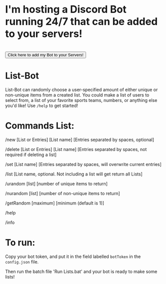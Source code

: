 <p align ="center">
  <b><h1 style="font-size:32px">I'm hosting a Discord Bot running 24/7 that can be added to your servers!</h1> </b>
  <style>
    .button {
      border: none;
      color: white;
      background-color: black;
      padding: 15px 32px;
      text-align: center;
      text-decoration: none;
      display: inline-block;
      font-size: 22px;
      margin: 4px 2px;
      cursor: pointer;
    }
  </style>
  <br>
  <button type="button" onclick="window.location.href = 'https://discord.com/api/oauth2/authorize?client_id=678422329759367178&permissions=84992&scope=bot';">Click here to add my Bot to your Servers!</button>
</p>
  

# List-Bot
List-Bot can randomly choose a user-specified amount of either unique or non-unique 
items from a created list. You could make a list of users to select from, a list of 
your favorite sports teams, numbers, or anything else you'd like! Use `/help` to get started!

# Commands List:
/new [List or Entries] [List name] [Entries separated by spaces, optional]

/delete [List or Entries] [List name] [Entries separated by spaces, not required if deleting a list]

/set [List name] [Entries separated by spaces, will overwrite current entries]

/list [List name, optional. Not including a list will get return all Lists]

/urandom [list] [number of unique items to return]

/nurandom [list] [number of non-unique items to return]

/getRandom [maximum] [minimum (default is 1)]

/help

/info

# To run:
Copy your bot token, and put it in the field labelled `botToken` in the `config.json` file.

Then run the batch file 'Run Lists.bat' and your bot is ready to make some lists!
